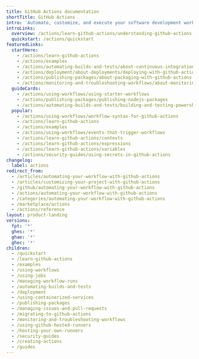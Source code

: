 ```yaml
---
title: GitHub Actions documentation
shortTitle: GitHub Actions
intro: 'Automate, customize, and execute your software development workflows right in your repository with {% data variables.product.prodname_actions %}. You can discover, create, and share actions to perform any job you''d like, including CI/CD, and combine actions in a completely customized workflow.'
introLinks:
  overview: /actions/learn-github-actions/understanding-github-actions
  quickstart: /actions/quickstart
featuredLinks:
  startHere:
    - /actions/learn-github-actions
    - /actions/examples
    - /actions/automating-builds-and-tests/about-continuous-integration
    - /actions/deployment/about-deployments/deploying-with-github-actions
    - /actions/publishing-packages/about-packaging-with-github-actions
    - /actions/monitoring-and-troubleshooting-workflows/about-monitoring-and-troubleshooting
  guideCards:
    - /actions/using-workflows/using-starter-workflows
    - /actions/publishing-packages/publishing-nodejs-packages
    - /actions/automating-builds-and-tests/building-and-testing-powershell
  popular:
    - /actions/using-workflows/workflow-syntax-for-github-actions
    - /actions/learn-github-actions
    - /actions/examples
    - /actions/using-workflows/events-that-trigger-workflows
    - /actions/learn-github-actions/contexts
    - /actions/learn-github-actions/expressions
    - /actions/learn-github-actions/variables
    - /actions/security-guides/using-secrets-in-github-actions
changelog:
  label: actions
redirect_from:
  - /articles/automating-your-workflow-with-github-actions
  - /articles/customizing-your-project-with-github-actions
  - /github/automating-your-workflow-with-github-actions
  - /actions/automating-your-workflow-with-github-actions
  - /categories/automating-your-workflow-with-github-actions
  - /marketplace/actions
  - /actions/reference
layout: product-landing
versions:
  fpt: '*'
  ghes: '*'
  ghae: '*'
  ghec: '*'
children:
  - /quickstart
  - /learn-github-actions
  - /examples
  - /using-workflows
  - /using-jobs
  - /managing-workflow-runs
  - /automating-builds-and-tests
  - /deployment
  - /using-containerized-services
  - /publishing-packages
  - /managing-issues-and-pull-requests
  - /migrating-to-github-actions
  - /monitoring-and-troubleshooting-workflows
  - /using-github-hosted-runners
  - /hosting-your-own-runners
  - /security-guides
  - /creating-actions
  - /guides
---
```



